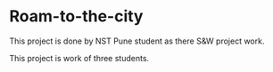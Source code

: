 # Roam-to-the-city


This project is done by NST Pune student as there S&W project work.

This project is work of three students.
